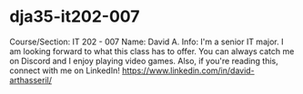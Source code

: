 # dja35-it202-007
Course/Section: IT 202 - 007
Name: David A.
Info: I'm a senior IT major. I am looking forward
to what this class has to offer. You can always catch me on Discord
and I enjoy playing video games. Also, if you're reading this,
connect with me on LinkedIn!
https://www.linkedin.com/in/david-arthasseril/
